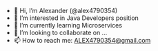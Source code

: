 - 👋 Hi, I’m Alexander (@alex4790354)
- 👀 I’m interested in Java Developers position
- 🌱 I’m currently learning Microservices
- 💞️ I’m looking to collaborate on ...
- 📫 How to reach me: ALEX4790354@gmail.com

<!---
alex4790354/alex4790354 is a ✨ special ✨ repository because its `README.md` (this file) appears on your GitHub profile.
You can click the Preview link to take a look at your changes.
--->
